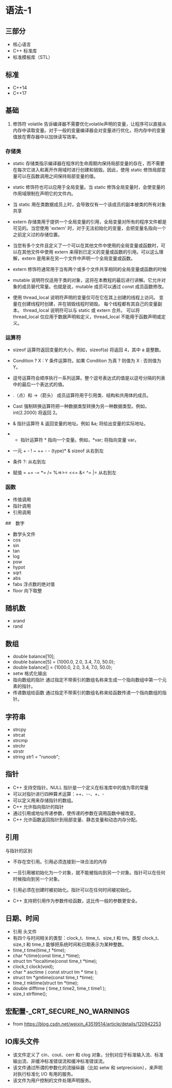 # 语法-1

## 三部分

- 核心语言
- C++ 标准库
- 标准模板库（STL）

## 标准

- C++14
- C++17

## 基础

1. 修饰符 volatile 告诉编译器不需要优化volatile声明的变量，让程序可以直接从内存中读取变量。对于一般的变量编译器会对变量进行优化，将内存中的变量值放在寄存器中以加快读写效率。

### 存储类

- static 存储类指示编译器在程序的生命周期内保持局部变量的存在，而不需要在每次它进入和离开作用域时进行创建和销毁。因此，使用 static 修饰局部变量可以在函数调用之间保持局部变量的值。
- static 修饰符也可以应用于全局变量。当 static 修饰全局变量时，会使变量的作用域限制在声明它的文件内。
- 当 static 用在类数据成员上时，会导致仅有一个该成员的副本被类的所有对象共享

- extern 存储类用于提供一个全局变量的引用，全局变量对所有的程序文件都是可见的。当您使用 'extern' 时，对于无法初始化的变量，会把变量名指向一个之前定义过的存储位置。
- 当您有多个文件且定义了一个可以在其他文件中使用的全局变量或函数时，可以在其他文件中使用 extern 来得到已定义的变量或函数的引用。可以这么理解，extern 是用来在另一个文件中声明一个全局变量或函数。
- extern 修饰符通常用于当有两个或多个文件共享相同的全局变量或函数的时候

- mutable 说明符仅适用于类的对象，这将在本教程的最后进行讲解。它允许对象的成员替代常量。也就是说，mutable 成员可以通过 const 成员函数修改。

- 使用 thread_local 说明符声明的变量仅可在它在其上创建的线程上访问。 变量在创建线程时创建，并在销毁线程时销毁。 每个线程都有其自己的变量副本。
thread_local 说明符可以与 static 或 extern 合并。
可以将 thread_local 仅应用于数据声明和定义，thread_local 不能用于函数声明或定义。

### 运算符

- sizeof 运算符返回变量的大小。例如，sizeof(a) 将返回 4，其中 a 是整数。
- Condition ? X : Y  	条件运算符。如果 Condition 为真 ? 则值为 X : 否则值为 Y。
- 逗号运算符会顺序执行一系列运算。整个逗号表达式的值是以逗号分隔的列表中的最后一个表达式的值。
- .（点）和 ->（箭头）	成员运算符用于引用类、结构和共用体的成员。
- Cast  强制转换运算符把一种数据类型转换为另一种数据类型。例如，int(2.2000) 将返回 2。
- &  指针运算符 & 返回变量的地址。例如 &a; 将给出变量的实际地址。
- * 指针运算符 * 指向一个变量。例如，*var; 将指向变量 var。

- 一元 	+ - ! ~ ++ - - (type)* & sizeof 	从右到左 
- 条件 	?: 	从右到左
- 赋值 	= += -= *= /= %=>>= <<= &= ^= |= 	从右到左 

### 函数

- 传值调用
- 指针调用
- 引用调用

##　数字

- 数学头文件 <cmath>
- cos
- sin
- tan
- log
- pow
- hypot
- sqrt
- abs
- fabs 浮点数的绝对值
- floor 向下取整

## 随机数

- srand
- rand

## 数组

- double balance[10];
- double balance[5] = {1000.0, 2.0, 3.4, 7.0, 50.0};
- double balance[] = {1000.0, 2.0, 3.4, 7.0, 50.0};
- setw 格式化输出
- 指向数组的指针 通过指定不带索引的数组名称来生成一个指向数组中第一个元素的指针。
- 传递数组给函数 通过指定不带索引的数组名称来给函数传递一个指向数组的指针。

## 字符串

- strcpy
- strcat
- strcmp
- strchr
- strstr
- string str1 = "runoob";

## 指针

- C++ 支持空指针。NULL 指针是一个定义在标准库中的值为零的常量
- 可以对指针进行四种算术运算：++、--、+、-
- 可以定义用来存储指针的数组。
- C++ 允许指向指针的指针
- 通过引用或地址传递参数，使传递的参数在调用函数中被改变。
- C++ 允许函数返回指针到局部变量、静态变量和动态内存分配。

## 引用

与指针的区别

- 不存在空引用。引用必须连接到一块合法的内存
- 一旦引用被初始化为一个对象，就不能被指向到另一个对象。指针可以在任何时候指向到另一个对象。
- 引用必须在创建时被初始化。指针可以在任何时间被初始化。

- C++ 支持把引用作为参数传给函数，这比传一般的参数更安全。

## 日期、时间

- 引用 <ctime> 头文件
- 有四个与时间相关的类型：clock_t、time_t、size_t 和 tm。类型 clock_t、size_t 和 time_t 能够把系统时间和日期表示为某种整数。
- time_t time(time_t *time);
- char *ctime(const time_t *time);
- struct tm *localtime(const time_t *time);
- clock_t clock(void);
- char * asctime ( const struct tm * time );
- struct tm *gmtime(const time_t *time);
- time_t mktime(struct tm *time);
- double difftime ( time_t time2, time_t time1 );
- size_t strftime();

## 宏配置-_CRT_SECURE_NO_WARNINGS

- from https://blog.csdn.net/weixin_43519514/article/details/120942253

## IO库头文件

- <iostream> 该文件定义了 cin、cout、cerr 和 clog 对象，分别对应于标准输入流、标准输出流、非缓冲标准错误流和缓冲标准错误流。
- <iomanip> 该文件通过所谓的参数化的流操纵器（比如 setw 和 setprecision），来声明对执行标准化 I/O 有用的服务。
- <fstream> 该文件为用户控制的文件处理声明服务。

